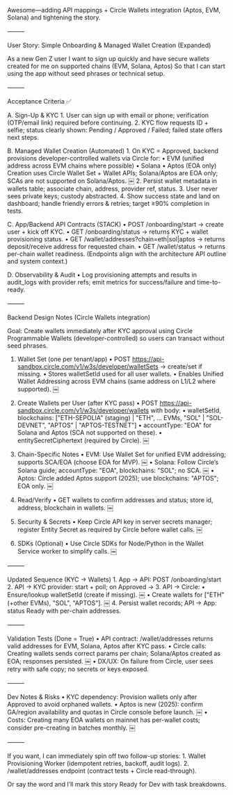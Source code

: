 Awesome—adding API mappings + Circle Wallets integration (Aptos, EVM, Solana) and tightening the story.

⸻

User Story: Simple Onboarding & Managed Wallet Creation (Expanded)

As a new Gen Z user
I want to sign up quickly and have secure wallets created for me on supported chains (EVM, Solana, Aptos)
So that I can start using the app without seed phrases or technical setup.

⸻

Acceptance Criteria ✅

A. Sign-Up & KYC
	1.	User can sign up with email or phone; verification (OTP/email link) required before continuing.
	2.	KYC flow requests ID + selfie; status clearly shown: Pending / Approved / Failed; failed state offers next steps.

B. Managed Wallet Creation (Automated)
	1.	On KYC = Approved, backend provisions developer-controlled wallets via Circle for:
	•	EVM (unified address across EVM chains where possible)
	•	Solana
	•	Aptos (EOA only)
Creation uses Circle Wallet Set + Wallet APIs; Solana/Aptos are EOA only; SCAs are not supported on Solana/Aptos.  ￼
	2.	Persist wallet metadata in wallets table; associate chain, address, provider ref, status.
	3.	User never sees private keys; custody abstracted.
	4.	Show success state and land on dashboard; handle friendly errors & retries; target ≥90% completion in tests.

C. App/Backend API Contracts (STACK)
	•	POST /onboarding/start → create user + kick off KYC.
	•	GET /onboarding/status → returns KYC + wallet provisioning status.
	•	GET /wallet/addresses?chain=eth|sol|aptos → returns deposit/receive address for requested chain.
	•	GET /wallet/status → returns per-chain wallet readiness.
(Endpoints align with the architecture API outline and system context.)

D. Observability & Audit
	•	Log provisioning attempts and results in audit_logs with provider refs; emit metrics for success/failure and time-to-ready.

⸻

Backend Design Notes (Circle Wallets integration)

Goal: Create wallets immediately after KYC approval using Circle Programmable Wallets (developer-controlled) so users can transact without seed phrases.

1) Wallet Set (one per tenant/app)
	•	POST https://api-sandbox.circle.com/v1/w3s/developer/walletSets → create/set if missing.
	•	Stores walletSetId used for all user wallets.
	•	Enables Unified Wallet Addressing across EVM chains (same address on L1/L2 where supported).  ￼

2) Create Wallets per User (after KYC pass)
	•	POST https://api-sandbox.circle.com/v1/w3s/developer/wallets with body:
	•	walletSetId, blockchains: ["ETH-SEPOLIA" (staging) | "ETH", ... EVMs, "SOL" | "SOL-DEVNET", "APTOS" | "APTOS-TESTNET"]
	•	accountType: "EOA" for Solana and Aptos (SCA not supported on these).
	•	entitySecretCiphertext (required by Circle).  ￼

3) Chain-Specific Notes
	•	EVM: Use Wallet Set for unified EVM addressing; supports SCA/EOA (choose EOA for MVP).  ￼
	•	Solana: Follow Circle’s Solana guide; accountType: "EOA", blockchains: "SOL"; no SCA.  ￼
	•	Aptos: Circle added Aptos support (2025); use blockchains: "APTOS"; EOA only.  ￼

4) Read/Verify
	•	GET wallets to confirm addresses and status; store id, address, blockchain in wallets.  ￼

5) Security & Secrets
	•	Keep Circle API key in server secrets manager; register Entity Secret as required by Circle before wallet calls.  ￼

6) SDKs (Optional)
	•	Use Circle SDKs for Node/Python in the Wallet Service worker to simplify calls.  ￼

⸻

Updated Sequence (KYC → Wallets)
	1.	App → API: POST /onboarding/start
	2.	API → KYC provider: start + poll; on Approved →
	3.	API → Circle:
	•	Ensure/lookup walletSetId (create if missing).  ￼
	•	Create wallets for ["ETH"(+other EVMs), "SOL", "APTOS"].  ￼
	4.	Persist wallet records; API → App: status Ready with per-chain addresses.

⸻

Validation Tests (Done = True)
	•	API contract: /wallet/addresses returns valid addresses for EVM, Solana, Aptos after KYC pass.
	•	Circle calls: Creating wallets sends correct params per chain; Solana/Aptos created as EOA; responses persisted.  ￼
	•	DX/UX: On failure from Circle, user sees retry with safe copy; no secrets or keys exposed.

⸻

Dev Notes & Risks
	•	KYC dependency: Provision wallets only after Approved to avoid orphaned wallets.
	•	Aptos is new (2025): confirm GA/region availability and quotas in Circle console before launch.  ￼
	•	Costs: Creating many EOA wallets on mainnet has per-wallet costs; consider pre-creating in batches monthly.  ￼

⸻

If you want, I can immediately spin off two follow-up stories:
	1.	Wallet Provisioning Worker (idempotent retries, backoff, audit logs).
	2.	/wallet/addresses endpoint (contract tests + Circle read-through).

Or say the word and I’ll mark this story Ready for Dev with task breakdowns.